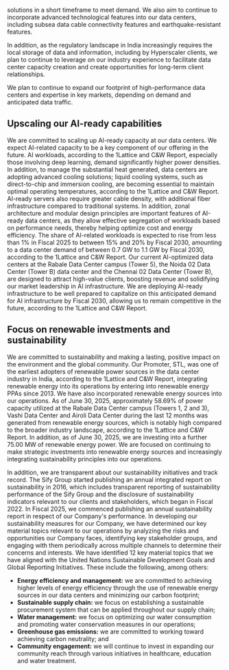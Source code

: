 solutions in a short timeframe to meet demand. We also aim to continue to incorporate advanced technological features into our data centers, including subsea data cable connectivity features and earthquake-resistant features.

In addition, as the regulatory landscape in India increasingly requires the local storage of data and information, including by Hyperscaler clients, we plan to continue to leverage on our industry experience to facilitate data center capacity creation and create opportunities for long-term client relationships.

We plan to continue to expand our footprint of high-performance data centers and expertise in key markets, depending on demand and anticipated data traffic.

## Upscaling our AI-ready capabilities

We are committed to scaling up AI-ready capacity at our data centers. We expect AI-related capacity to be a key component of our offering in the future. AI workloads, according to the 1Lattice and C&W Report, especially those involving deep learning, demand significantly higher power densities. In addition, to manage the substantial heat generated, data centers are adopting advanced cooling solutions; liquid cooling systems, such as direct-to-chip and immersion cooling, are becoming essential to maintain optimal operating temperatures, according to the 1Lattice and C&W Report. AI-ready servers also require greater cable density, with additional fiber infrastructure compared to traditional systems. In addition, zonal architecture and modular design principles are important features of AI-ready data centers, as they allow effective segregation of workloads based on performance needs, thereby helping optimize cost and energy efficiency. The share of AI-related workloads is expected to rise from less than 1% in Fiscal 2025 to between 15% and 20% by Fiscal 2030, amounting to a data center demand of between 0.7 GW to 1.1 GW by Fiscal 2030, according to the 1Lattice and C&W Report. Our current AI-optimized data centers at the Rabale Data Center campus (Tower 5), the Noida 02 Data Center (Tower B) data center and the Chennai 02 Data Center (Tower B), are designed to attract high-value clients, boosting revenue and solidifying our market leadership in AI infrastructure. We are deploying AI-ready infrastructure to be well prepared to capitalize on this anticipated demand for AI infrastructure by Fiscal 2030, allowing us to remain competitive in the future, according to the 1Lattice and C&W Report.

## Focus on renewable investments and sustainability

We are committed to sustainability and making a lasting, positive impact on the environment and the global community. Our Promoter, STL, was one of the earliest adopters of renewable power sources in the data center industry in India, according to the 1Lattice and C&W Report, integrating renewable energy into its operations by entering into renewable energy PPAs since 2013. We have also incorporated renewable energy sources into our operations. As of June 30, 2025, approximately 58.69% of power capacity utilized at the Rabale Data Center campus (Towers 1, 2 and 3), Vashi Data Center and Airoli Data Center during the last 12 months was generated from renewable energy sources, which is notably high compared to the broader industry landscape, according to the 1Lattice and C&W Report. In addition, as of June 30, 2025, we are investing into a further 75.00 MW of renewable energy power. We are focused on continuing to make strategic investments into renewable energy sources and increasingly integrating sustainability principles into our operations.

In addition, we are transparent about our sustainability initiatives and track record. The Sify Group started publishing an annual integrated report on sustainability in 2016, which includes transparent reporting of sustainability performance of the Sify Group and the disclosure of sustainability indicators relevant to our clients and stakeholders, which began in Fiscal 2022. In Fiscal 2025, we commenced publishing an annual sustainability report in respect of our Company's performance. In developing our sustainability measures for our Company, we have determined our key material topics relevant to our operations by analyzing the risks and opportunities our Company faces, identifying key stakeholder groups, and engaging with them periodically across multiple channels to determine their concerns and interests. We have identified 12 key material topics that we have aligned with the United Nations Sustainable Development Goals and Global Reporting Initiatives. These include the following, among others:

*   **Energy efficiency and management:** we are committed to achieving higher levels of energy efficiency through the use of renewable energy sources in our data centers and minimizing our carbon footprint;
*   **Sustainable supply chain:** we focus on establishing a sustainable procurement system that can be applied throughout our supply chain;
*   **Water management:** we focus on optimizing our water consumption and promoting water conservation measures in our operations;
*   **Greenhouse gas emissions:** we are committed to working toward achieving carbon neutrality; and
*   **Community engagement:** we will continue to invest in expanding our community reach through various initiatives in healthcare, education and water treatment.